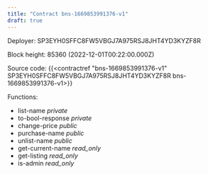 ```yaml
---
title: "Contract bns-1669853991376-v1"
draft: true
---
```

Deployer: SP3EYH0SFFC8FW5VBGJ7A975RSJ8JHT4YD3KYZF8R


 



Block height: 85360 (2022-12-01T00:22:00.000Z)

Source code: {{<contractref "bns-1669853991376-v1" SP3EYH0SFFC8FW5VBGJ7A975RSJ8JHT4YD3KYZF8R bns-1669853991376-v1>}}

Functions:

* list-name _private_
* to-bool-response _private_
* change-price _public_
* purchase-name _public_
* unlist-name _public_
* get-current-name _read_only_
* get-listing _read_only_
* is-admin _read_only_
